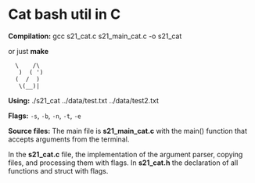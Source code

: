 # Cat bash util in C

**Compilation:** gcc s21_cat.c s21_main_cat.c -o s21_cat

or just **make**


      \    /\
       )  ( ')
      (  /  )
       \(__)|
       
**Using:** ./s21_cat ../data/test.txt ../data/test2.txt

**Flags:** ``-s``, ``-b``, ``-n``, ``-t``, ``-e``

**Source files:** The main file is **s21_main_cat.c** with the main() function that accepts arguments from the terminal.

In the **s21_cat.c** file, the implementation of the argument parser, copying files, and processing them with flags. In **s21_cat.h** the declaration of all functions and struct with flags.
